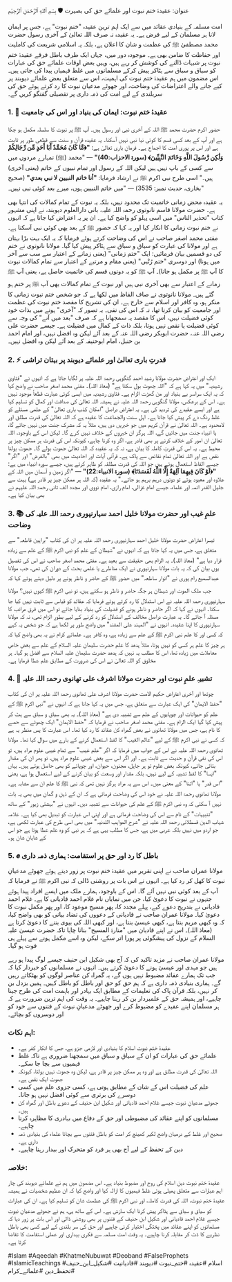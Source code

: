 عنوان: عقیدۂ ختم نبوت اور علمائے حق کی بصیرت 🛡️
بِسْمِ ٱللهِ ٱلرَّحْمَٰنِ ٱلرَّحِيْمِ

امت مسلمہ کے بنیادی عقائد میں سے ایک اہم ترین عقیدہ "ختم نبوت" ہے، جس پر ایمان لانا ہر مسلمان کے لیے فرض ہے۔ یہ عقیدہ نہ صرف اللہ تعالیٰ کے آخری رسول حضرت محمد مصطفیٰ ﷺ کی عظمت و شان کا اعلان ہے، بلکہ یہ اسلامی شریعت کی کاملیت اور حفاظت کا ضامن بھی ہے۔ موجودہ دور میں، جہاں ایک طرف باطل فرقے عقیدۂ ختم نبوت پر شبہات ڈالنے کی کوشش کر رہے ہیں، وہیں بعض اوقات علمائے حق کی عبارات کو سیاق و سباق سے ہٹاکر پیش کرکے مسلمانوں میں غلط فہمیاں پیدا کی جاتی ہیں۔ اس مضمون میں ہم عقیدۂ ختم نبوت کی اہمیت، اس سے متعلق بعض علمائے دیوبند پر کیے جانے والے اعتراضات کی وضاحت، اور جھوٹے مدعیان نبوت کا رد کرتے ہوئے حق کی سربلندی کے لیے امت کی ذمہ داری پر تفصیلی گفتگو کریں گے۔

### 1. 📜 عقیدۂ ختم نبوت: ایمان کی بنیاد اور اس کی جامعیت
حضور اکرم حضرت محمد ﷺ اللہ کے آخری نبی اور رسول ہیں۔ آپ ﷺ پر نبوت کا سلسلہ مکمل ہو چکا ہے اور آپ کے بعد کسی قسم کا کوئی نیا نبی نہیں آسکتا۔ یہ عقیدہ قرآن و سنت سے قطعی طور پر ثابت ہے اور اس پر پوری امت کا اجماع ہے۔ فرمانِ باری تعالیٰ ہے: **"﴿مَّا كَانَ مُحَمَّدٌ أَبَا أَحَدٍ مِّن رِّجَالِكُمْ وَلَٰكِن رَّسُولَ اللَّهِ وَخَاتَمَ النَّبِيِّينَ﴾ (سورۃ الاحزاب:40)"** — "محمد (ﷺ) تمہارے مردوں میں سے کسی کے باپ نہیں ہیں لیکن اللہ کے رسول اور تمام نبیوں کے خاتم (یعنی آخری) ہیں۔" اسی طرح نبی اکرم ﷺ نے ارشاد فرمایا: **"أنا خاتم النبيين لا نبي بعدي"** (صحیح بخاری، حدیث نمبر: 3535) — "میں خاتم النبیین ہوں، میرے بعد کوئی نبی نہیں۔"

یہ عقیدہ محض زمانی خاتمیت تک محدود نہیں، بلکہ یہ نبوت کے تمام کمالات کی انتہا بھی ہے۔ حضرت مولانا قاسم نانوتوی رحمۃ اللہ علیہ، بانی دارالعلوم دیوبند، نے اپنی مشہور کتاب "تحذیر الناس" میں اسی پہلو کو واضح کیا ہے۔ ان پر یہ اعتراض کیا جاتا ہے کہ انہوں نے ختم نبوت زمانی کا انکار کیا اور یہ کہا کہ حضور ﷺ کے بعد بھی کوئی نبی آسکتا ہے۔ مفتی محمد اصغر صاحب نے اس کی وضاحت کرتے ہوئے فرمایا کہ یہ ایک بہت بڑا بہتان ہے اور مولانا کی عبارت کو سیاق و سباق سے ہٹاکر پیش کیا گیا۔ مولانا نانوتوی نے ختم کی دو قسمیں بیان فرمائیں: ایک "ختم زمانی" (یعنی زمانے کے اعتبار سے سب سے آخر میں ہونا) اور دوسری "ختم رُتْبی" (یعنی مقام و مرتبے کے اعتبار سے تمام کمالات نبوت کا آپ ﷺ پر مکمل ہو جانا)۔ آپ ﷺ کو یہ دونوں قسم کی خاتمیت حاصل ہے، یعنی آپ ﷺ زمانے کے اعتبار سے بھی آخری نبی ہیں اور نبوت کے تمام کمالات بھی آپ ﷺ پر ختم ہو گئے ہیں۔ مولانا نانوتوی نے صاف الفاظ میں لکھا ہے کہ جو شخص ختم نبوت زمانی کا منکر ہو، وہ کافر اور اسلام سے خارج ہے۔ ان کی تشریح کا مقصد ختم نبوت کی عظمت اور جامعیت کو بیان کرنا تھا، نہ کہ اس کی نفی۔ یہ تصور کہ "آخری" ہونے میں بذات خود کوئی فضیلت نہیں، اس کا مقصد یہ سمجھانا ہے کہ صرف "بعد میں آنے" کی وجہ سے کوئی فضیلت یا نقص نہیں ہوتا، بلکہ ذات کے کمال میں فضیلت ہے۔ جیسے حضرت علی رضی اللہ عنہ، حضرت ابوبکر رضی اللہ عنہ کے بعد آئے لیکن وہ افضل نہیں، اور امام احمد بن حنبل، امام ابوحنیفہ کے بعد آئے لیکن وہ افضل نہیں۔

### 2. ⚡ قدرتِ باری تعالیٰ اور علمائے دیوبند پر بہتان تراشی
ایک اور اعتراض حضرت مولانا رشید احمد گنگوہی رحمۃ اللہ علیہ پر لگایا جاتا ہے کہ انہوں نے "فتاویٰ رشیدیہ" میں یہ کہا ہے کہ "اللہ جھوٹ بول سکتا ہے" (معاذ اللہ)۔ مفتی محمد اصغر صاحب نے واضح کیا کہ یہ ایک سراسر بے بنیاد اور من گھڑت الزام ہے۔ فتاویٰ رشیدیہ میں ایسی کوئی عبارت قطعاً موجود نہیں ہے۔ اس کے برعکس، مولانا گنگوہی رحمۃ اللہ علیہ نے ہمیشہ اللہ تعالیٰ کی صداقت اور کمال کو تسلیم کیا ہے اور ایسے عقیدے کی تردید کی ہے۔
یہ اعتراض دراصل "امکان کذب باری تعالیٰ" کے علمی مسئلے کو غلط رنگ دے کر پیش کیا جاتا ہے۔ اہل سنت والجماعت کا عقیدہ ہے کہ اللہ تعالیٰ کی قدرت مطلق اور لامحدود ہے۔ اللہ تعالیٰ نے قرآن کریم میں جو خبریں دی ہیں، مثلاً یہ کہ مشرک جنت میں نہیں جائے گا، یا انبیاء جنت میں جائیں گے، اللہ ہرگز ان خبروں کے خلاف نہیں کرے گا۔ لیکن اس کے باوجود، اللہ تعالیٰ ان امور کے خلاف کرنے پر بھی قادر ہے، اگر وہ کرنا چاہے، کیونکہ اس کی قدرت ہر ممکن چیز پر محیط ہے۔ یہ اس کی قدرتِ کاملہ کا بیان ہے، نہ کہ یہ عقیدہ کہ اللہ تعالیٰ جھوٹ بولے گا۔ جھوٹ بولنا نقص ہے اور اللہ تعالیٰ تمام نقائص سے پاک ہے۔ قرآنی آیات اور احادیث میں بھی "بالفرض" اور "اگر" جیسے الفاظ استعمال ہوئے ہیں جو اللہ کی قدرت مطلقہ کو ظاہر کرتے ہیں، جیسے سورہ انبیاء میں ہے: **"﴿لَوْ كَانَ فِيهِمَا آلِهَةٌ إِلَّا اللَّهُ لَفَسَدَتَا﴾ (سورۃ الانبیاء:22)"** — "اگر زمین و آسمان میں اللہ کے علاوہ اور معبود ہوتے تو دونوں درہم برہم ہو جاتے۔" یہ عقیدہ (کہ اللہ ہر ممکن چیز پر قادر ہے) بہت سے جلیل القدر ائمہ اور علماء، جیسے امام غزالی، امام رازی، امام نووی اور مجدد الف ثانی رحمۃ اللہ علیہم نے بھی بیان کیا ہے۔

### 3. 📚 علمِ غیب اور حضرت مولانا خلیل احمد سہارنپوری رحمۃ اللہ علیہ کی وضاحت
تیسرا اعتراض حضرت مولانا خلیل احمد سہارنپوری رحمۃ اللہ علیہ پر ان کی کتاب "براہین قاطعہ" سے متعلق ہے، جس میں یہ کہا جاتا ہے کہ انہوں نے "شیطان کے علم کو نبی اکرم ﷺ کے علم سے زیادہ قرار دیا ہے" (معاذ اللہ)۔ یہ الزام بھی حقیقت سے بعید ہے۔
مفتی محمد اصغر صاحب نے اس کی تفصیل یوں بیان کی کہ یہ بات مولانا سہارنپوری نے ایک مناظرے یا علمی بحث کے دوران کی تھی، جب مولانا عبدالسمیع رام پوری نے "انوار ساطعہ" میں حضور ﷺ کے حاضر و ناظر ہونے پر دلیل دیتے ہوئے کہا کہ جب ملک الموت اور شیطان ہر جگہ حاضر و ناظر ہو سکتے ہیں، تو نبی اکرم ﷺ کیوں نہیں؟ مولانا سہارنپوری رحمۃ اللہ علیہ نے اس استدلال کا رد کرتے ہوئے فرمایا کہ عقائد کو قیاس سے ثابت نہیں کیا جا سکتا۔ انہوں نے کہا کہ اگر حاضر و ناظر ہونے کو فضیلت کی بنیاد بنایا جائے تو اس میں فرق مراتب کا مسئلہ آ جائے گا۔ یہ عبارت دراصل مخالف کے استدلال کو رد کرنے کے لیے بطورِ الزام تھی، نہ کہ مولانا سہارنپوری کا اپنا عقیدہ۔ انہوں نے "المہند علی المفند" میں واضح طور پر لکھا ہے کہ جو شخص یہ کہے کہ کسی اور کا علم نبی اکرم ﷺ کے علم سے زیادہ ہے، وہ کافر ہے۔ علمائے کرام نے یہ بھی واضح کیا کہ ہر چیز کا علم ہر کسی کو نہیں ہوتا، مثلاً ہدهد کا علم حضرت سلیمان علیہ السلام کے علم سے بعض خاص معاملات میں زیادہ تھا، اس کا مطلب یہ نہیں کہ ہدهد حضرت سلیمان علیہ السلام سے افضل ہو گیا۔ ہر مخلوق کو اللہ تعالیٰ نے اس کی ضرورت کے مطابق علم عطا فرمایا ہے۔

### 4. 🐜 تشبیہِ علمِ نبوت اور حضرت مولانا اشرف علی تھانوی رحمۃ اللہ علیہ
چوتھا اور آخری اعتراض حکیم الامت حضرت مولانا اشرف علی تھانوی رحمۃ اللہ علیہ پر ان کی کتاب "حفظ الایمان" کی ایک عبارت سے متعلق ہے، جس میں یہ کہا جاتا ہے کہ انہوں نے "نبی اکرم ﷺ کے علم کو حیوانات اور چوپایوں کے علم سے تشبیہ دی ہے" (معاذ اللہ)۔ یہ بھی سیاق و سباق سے ہٹ کر پیش کیا گیا ایک الزام ہے۔
مفتی محمد اصغر صاحب نے فرمایا کہ "حفظ الایمان" ایک چھوٹے سے حصے کا نام ہے، جس میں مولانا تھانوی نے بعض گمراہ کن عقائد کا رد کیا تھا۔ اس عبارت کا پس منظر یہ ہے کہ کسی نے نبی اکرم ﷺ کے لیے "عالم الغیب" کا لفظ استعمال کرنے کے بارے میں سوال کیا تھا۔ مولانا تھانوی رحمۃ اللہ علیہ نے اس کے جواب میں فرمایا کہ اگر "علم غیب" سے تمام غیبی علوم مراد ہیں، تو اس کی نفی قرآن و حدیث سے ثابت ہے۔ اور اگر اس سے بعض غیبی علوم مراد ہیں، تو پھر ان کی مقدار بتائی جائے، کیونکہ بعض علوم تو ہر جاہل، مجنون، حیوان، اور چوپائے کو بھی حاصل ہوتے ہیں۔ یہاں "ایسا" کا لفظ تشبیہ کے لیے نہیں، بلکہ مقدار اور وسعت کو بیان کرنے کے لیے استعمال ہوا ہے، یعنی "اس قدر" یا "اتنا" کے معنی میں۔ اس سے یہ مراد ہرگز نہیں تھی کہ نبی ﷺ کا علم ان سے مشابہ ہے۔ مولانا تھانوی رحمۃ اللہ علیہ نے خود اس کی وضاحت فرمائی ہے کہ ان کے ذہن و گمان میں بھی یہ بات نہیں آ سکتی کہ وہ نبی اکرم ﷺ کے علم کی حیوانات سے تشبیہ دیں۔ انہوں نے "بہشتی زیور" کے ساتھ "تنبیہات" کے نام سے اس کی وضاحت فرمائی ہے اور اپنی اس عبارت کو تبدیل بھی کیا ہے۔ علامہ شہاب الدین قسطلانی رحمۃ اللہ علیہ نے "شرح المواہب اللدنیہ" میں بھی اسی طرح کی عبارت لکھی ہے، جو اردو میں نہیں بلکہ عربی میں ہے، جس کا مطلب یہی ہے کہ ہر نبی کو وہ علم عطا ہوتا ہے جو اس کے شایانِ شان ہو۔

### 5. ✊ باطل کا رد اور حق پر استقامت: ہماری ذمہ داری
مولانا عمران صاحب نے اپنی تقریر میں عقیدۂ ختم نبوت پر زور دیتے ہوئے جھوٹے مدعیانِ نبوت کا کھل کر رد کیا ہے۔ انہوں نے اس بات پر روشنی ڈالی کہ نبی اکرم ﷺ نے فرمایا کہ آپ کے بعد کوئی نبی نہیں آئے گا۔ اس کے باوجود، ہمارے ملک میں ایسے افراد پیدا ہوئے جنہوں نے نبوت کا دعویٰ کیا، جن میں نمایاں نام غلام احمد قادیانی کا ہے۔ غلام احمد قادیانی نے بتدریج دعوے کیے، پہلے مجدد کا، پھر مسیح موعود کا، اور پھر مکمل نبوت کا دعویٰ کیا۔ مولانا عمران صاحب نے قادیانی کے دعووں کی تضاد بیانی کو بھی واضح کیا، کہ وہ کبھی مریم بنتا ہے، کبھی عیسیٰ بنتا ہے، اور کبھی اللہ کی بیوی بننے کا دعویٰ کرتا ہے (معاذ اللہ)۔ اس نے اپنے قادیان میں "منارۃ المسیح" بنانا چاہا تاکہ حضرت عیسیٰ علیہ السلام کے نزول کی پیشگوئی پر پورا اتر سکے، لیکن وہ اسے مکمل ہونے سے پہلے ہی فوت ہو گیا۔

مولانا عمران صاحب نے مزید تاکید کی کہ آج بھی شکیل ابن حنیف جیسے لوگ پیدا ہو رہے ہیں جو مہدی اور عیسیٰ ہونے کا دعویٰ کرتے ہیں۔ انہوں نے مسلمانوں کو خبردار کیا کہ جب تک ہمارے عقائد مضبوط نہیں ہوں گے، یہ گمراہ کن عناصر لوگوں کو بھٹکاتے رہیں گے۔ ہماری بنیادی ذمہ داری ہے کہ ہم حق کو حق اور باطل کو باطل کہیں۔ ہمیں بزدل بن کر نہیں، بلکہ قرآن پاک کی تعلیمات کے مطابق ایک بہادر اور باہمت امت کی طرح جینا چاہیے، اور ہمیشہ حق کے علمبردار بن کر رہنا چاہیے۔ یہ وقت کی اہم ترین ضرورت ہے کہ ہر مسلمان اپنے عقیدے کو مضبوط کرے اور جھوٹے مدعیانِ نبوت کے فتنوں سے خود کو اور دوسروں کو بچائے۔

### اہم نکات:
* عقیدۂ ختم نبوت اسلام کا بنیادی اور لازمی جزو ہے، جس کا انکار کفر ہے۔
* علمائے حق کی عبارات کو ان کے سیاق و سباق میں سمجھنا ضروری ہے تاکہ غلط فہمیوں سے بچا جا سکے۔
* اللہ تعالیٰ کی قدرت مطلق ہے اور وہ ہر ممکن چیز پر قادر ہے، لیکن وہ جھوٹ نہیں بولتا، کیونکہ جھوٹ ایک نقص ہے۔
* علم کی فضیلت اس کے شان کے مطابق ہوتی ہے، کسی جزوی علم میں کسی دوسرے کی برتری سے کوئی افضل نہیں ہو جاتا۔
* جھوٹے مدعیانِ نبوت جیسے غلام احمد قادیانی اور شکیل ابن حنیف کے دعوے باطل اور گمراہ کن ہیں۔
* مسلمانوں کو اپنے عقائد کی مضبوطی اور حق کے دفاع میں بہادری کا مظاہرہ کرنا چاہیے۔
* صحیح اور غلط کے درمیان واضح لکیر کھینچ کر امت کو باطل فتنوں سے بچانا علماء کی بنیادی ذمہ داری ہے۔
* دین کے تحفظ کے لیے آج بھی ہر فرد کو متحرک اور بیدار رہنا چاہیے۔

### خلاصہ:
عقیدۂ ختم نبوت دینِ اسلام کی روح اور مضبوط بنیاد ہے۔ اس مضمون میں ہم نے علمائے دیوبند کی چار اہم عبارات سے متعلق پھیلی ہوئی غلط فہمیوں کا ازالہ کیا اور واضح کیا کہ ان عظیم شخصیات نے ہمیشہ عقیدۂ ختم نبوت، اللہ کی قدرت کاملہ، اور نبی اکرم ﷺ کی عظمت شان کو تسلیم کیا ہے۔ ان کی عبارات کو سیاق و سباق سے ہٹاکر پیش کرنا ایک سازش ہے۔ اس کے ساتھ ہی، ہم نے جھوٹے مدعیانِ نبوت جیسے غلام احمد قادیانی اور شکیل ابن حنیف کے فتنوں پر بھی روشنی ڈالی اور اس بات پر زور دیا کہ مسلمانوں کو اپنے عقائد میں پختگی اختیار کرنی چاہیے اور حق کی سر بلندی کے لیے کسی بھی باطل نظریے کا ڈٹ کر مقابلہ کرنا چاہیے۔ یہ وقت امت مسلمہ سے فکری بیداری اور عملی استقامت کا تقاضا کرتا ہے۔

#Islam #Aqeedah #KhatmeNubuwat #Deoband #FalseProphets #IslamicTeachings
#اسلام #عقیدہ #ختم_نبوت #دیوبند #قادیانیت #شکیل_ابن_حنیف #تحفظ_دین #علمائے_کرام